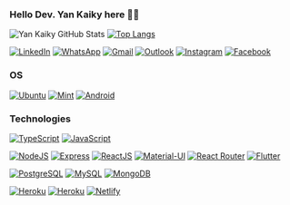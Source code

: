 ### Hello Dev. Yan Kaiky here 👨‍💻

![Yan Kaiky GitHub Stats](https://github-readme-stats.vercel.app/api?username=YanKaiky&show_icons=true&theme=tokyonight)
[![Top Langs](https://github-readme-stats.vercel.app/api/top-langs/?username=YanKaiky&layout=compact)](https://github.com/YanKaiky/github-readme-stats)

[![LinkedIn](https://img.shields.io/badge/LinkedIn-0077B5?style=for-the-badge&logo=linkedin&logoColor=white)](https://www.linkedin.com/in/yankaiky/)
[![WhatsApp](https://img.shields.io/badge/WhatsApp-25D366?style=for-the-badge&logo=whatsapp&logoColor=white)](https://wa.me/5547999556723)
[![Gmail](https://img.shields.io/badge/Gmail-D14836?style=for-the-badge&logo=gmail&logoColor=white)](mailto:yankaikys@gmail.com)
[![Outlook](https://img.shields.io/badge/Microsoft_Outlook-0078D4?style=for-the-badge&logo=microsoft-outlook&logoColor=white)](mailto:yankaiky@outlook.com)
[![Instagram](https://img.shields.io/badge/Instagram-E4405F?style=for-the-badge&logo=instagram&logoColor=white)](https://www.instagram.com/yank.a.s.12/)
[![Facebook](https://img.shields.io/badge/Facebook-1877F2?style=for-the-badge&logo=facebook&logoColor=white)](https://www.facebook.com/yankaikyaugusto.dossantos/)


### OS

[![Ubuntu](https://img.shields.io/badge/Ubuntu-E95420?style=for-the-badge&logo=ubuntu&logoColor=white)](https://ubuntu.com/)
[![Mint](https://img.shields.io/badge/Linux_Mint-87CF3E?style=for-the-badge&logo=linux-mint&logoColor=white)](https://linuxmint.com/)
[![Android](https://img.shields.io/badge/Android-3DDC84?style=for-the-badge&logo=android&logoColor=white)](https://www.android.com/)


### Technologies

[![TypeScript](https://img.shields.io/badge/TypeScript-007ACC?style=for-the-badge&logo=typescript&logoColor=white)](https://www.typescriptlang.org/)
[![JavaScript](https://img.shields.io/badge/JavaScript-F7DF1E?style=for-the-badge&logo=javascript&logoColor=black)](https://www.javascript.com/)

[![NodeJS](https://img.shields.io/badge/Node.js-43853D?style=for-the-badge&logo=node.js&logoColor=white)](https://nodejs.org/en/)
[![Express](https://img.shields.io/badge/Express.js-404D59?style=for-the-badge)](https://expressjs.com/pt-br/)
[![ReactJS](https://img.shields.io/badge/React-20232A?style=for-the-badge&logo=react&logoColor=61DAFB)](https://pt-br.reactjs.org/)
[![Material-UI](https://img.shields.io/badge/Material--UI-0081CB?style=for-the-badge&logo=material-ui&logoColor=white)](https://mui.com/)
[![React Router](https://img.shields.io/badge/React_Router-CA4245?style=for-the-badge&logo=react-router&logoColor=white)](https://reactrouter.com/)
[![Flutter](https://img.shields.io/badge/Flutter-02569B?style=for-the-badge&logo=flutter&logoColor=white)](https://flutter.dev/)


[![PostgreSQL](https://img.shields.io/badge/PostgreSQL-316192?style=for-the-badge&logo=postgresql&logoColor=white)](https://www.postgresql.org/)
[![MySQL](https://img.shields.io/badge/MySQL-00000F?style=for-the-badge&logo=mysql&logoColor=white)](https://www.mysql.com/)
[![MongoDB](https://img.shields.io/badge/MongoDB-4EA94B?style=for-the-badge&logo=mongodb&logoColor=white)](https://www.mongodb.com/)


[![Heroku](https://img.shields.io/badge/Amazon_AWS-FF9900?style=for-the-badge&logo=amazonaws&logoColor=white)](https://aws.amazon.com)
[![Heroku](https://img.shields.io/badge/Heroku-430098?style=for-the-badge&logo=heroku&logoColor=white)](https://www.heroku.com/)
[![Netlify](https://img.shields.io/badge/Netlify-00C7B7?style=for-the-badge&logo=netlify&logoColor=white)](https://www.netlify.com/)

<!-- 
### Sites in production

- [Cinemovie](https://cinemovie-web.netlify.app/)<br/> -->
